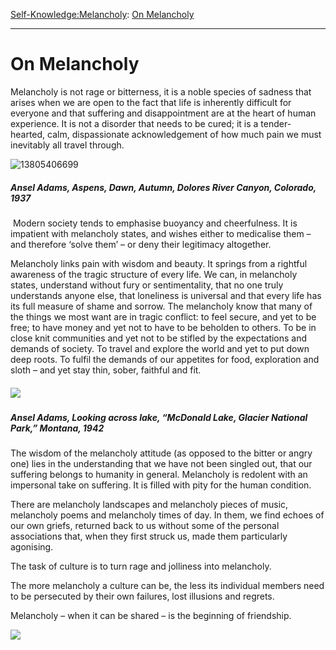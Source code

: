 [Self-Knowledge:](https://www.theschooloflife.com/thebookoflife/category/self-knowledge/)[Melancholy](https://www.theschooloflife.com/thebookoflife/category/self-knowledge/melancholy/): [On Melancholy](https://www.theschooloflife.com/thebookoflife/in-praise-of-melancholy/)

* * *

# On Melancholy

Melancholy is not rage or bitterness, it is a noble species of sadness that arises when we are open to the fact that life is inherently difficult for everyone and that suffering and disappointment are at the heart of human experience. It is not a disorder that needs to be cured; it is a tender-hearted, calm, dispassionate acknowledgement of how much pain we must inevitably all travel through.

![13805406699](https://www.theschooloflife.com/thebookoflife/wp-content/uploads/2014/09/13805406699.jpg)

##### _Ansel Adams, Aspens, Dawn, Autumn, Dolores River Canyon, Colorado, 1937_

&nbsp;Modern society tends to emphasise buoyancy and cheerfulness. It is impatient with melancholy states, and wishes either to medicalise them – and therefore ‘solve them’ – or deny their legitimacy altogether.

Melancholy links pain with wisdom and beauty. It springs from a rightful awareness of the tragic structure of every life. We can, in melancholy states, understand without fury or sentimentality, that no one truly understands anyone else, that loneliness is universal and that every life has its full measure of shame and sorrow. The melancholy know that many of the things we most want are in tragic conflict: to feel secure, and yet to be free; to have money and yet not to have to be beholden to others. To be in close knit communities and yet not to be stifled by the expectations and demands of society. To travel and explore the world and yet to put down deep roots. To fulfil the demands of our appetites for food, exploration and sloth – and yet stay thin, sober, faithful and fit.

##### _![](https://www.theschooloflife.com/thebookoflife/wp-content/uploads/2014/11/Ansel_Adams_-_National_Archives_79-AA-E19-1024x789.jpg)_

##### _Ansel Adams, Looking across lake, “McDonald Lake, Glacier National Park,” Montana, 1942_

The wisdom of the melancholy attitude (as opposed to the bitter or angry one) lies in the understanding that we have not been singled out, that our suffering belongs to humanity in general. Melancholy is redolent with an impersonal take on suffering. It is filled with pity for the human condition.

There are melancholy landscapes and melancholy pieces of music, melancholy poems and melancholy times of day. In them, we find echoes of our own griefs, returned back to us without some of the personal associations that, when they first struck us, made them particularly agonising.

The task of culture is to turn rage and jolliness into melancholy.

The more melancholy a culture can be, the less its individual members need to be persecuted by their own failures, lost illusions and regrets.

Melancholy – when it can be shared – is the beginning of friendship.

[![](https://img.youtube.com/vi/PaZ1EmPOE_k/0.jpg)](https://www.youtube.com/embed/PaZ1EmPOE_k '')
